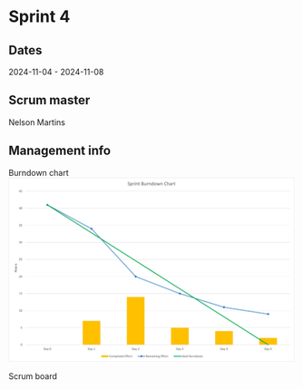 # Sprint 4
## Dates
2024-11-04 - 2024-11-08

## Scrum master
Nelson Martins

## Management info
Burndown chart
![Burndown Chart](BurndownChartWeek4.jpg)

Scrum board
